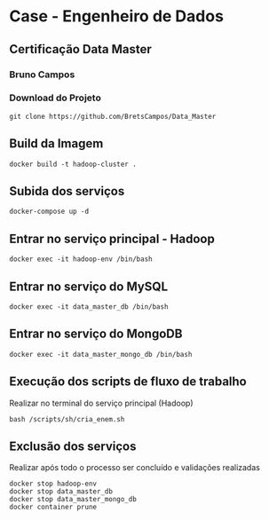 # Case - Engenheiro de Dados
## Certificação Data Master

### Bruno Campos

### Download do Projeto

```
git clone https://github.com/BretsCampos/Data_Master
```

## Build da Imagem

```
docker build -t hadoop-cluster .
```

## Subida dos serviços

```
docker-compose up -d
```

## Entrar no serviço principal - Hadoop

```
docker exec -it hadoop-env /bin/bash
```

## Entrar no serviço do MySQL
```
docker exec -it data_master_db /bin/bash
```

## Entrar no serviço do MongoDB
```
docker exec -it data_master_mongo_db /bin/bash
```


## Execução dos scripts de fluxo de trabalho

Realizar no terminal do serviço principal (Hadoop)
```
bash /scripts/sh/cria_enem.sh
```

## Exclusão dos serviços

Realizar após todo o processo ser concluído e validações realizadas
```
docker stop hadoop-env 
docker stop data_master_db
docker stop data_master_mongo_db
docker container prune
```
